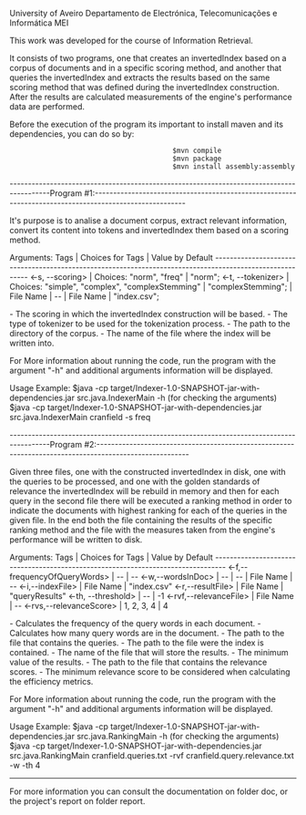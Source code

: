 University of Aveiro
Departamento de Electrónica, Telecomunicações e Informática
MEI

This work was developed for the course of Information Retrieval.

It consists of two programs, one that creates an invertedIndex based on a corpus of documents and in a specific scoring method, and another that queries the invertedIndex and extracts the results based on the same scoring method that was defined during the invertedIndex construction. After the results are calculated measurements of the engine's performance data are performed.

Before the execution of the program its important to install maven and its dependencies, you can do so by:

											$mvn compile
											$mvn package
											$mvn install assembly:assembly


-----------------------------------------------------------------------------------------Program #1:-------------------------------------------------------------------------------------------------------

It's purpose is to analise a document corpus, extract relevant information, convert its content into tokens and invertedIndex them based on a scoring method.

Arguments: 	Tags	     |              Choices for Tags		       |        Value by Default
	   ---------------------------------------------------------------------------------------------------------
	   <-s, --scoring>   | Choices: "norm", "freq"                         | "norm";
	   <-t, --tokenizer> | Choices: "simple", "complex", "complexStemming" | "complexStemming";
	   <corpusDirectory> | File Name				       | --
	   <indexFile>       | File Name				       | "index.csv";	
	

<Scoring> - The scoring in which the invertedIndex construction will be based.
<tokenizer> - The type of tokenizer to be used for the tokenization process.
<corpusDirectory> - The path to the directory of the corpus.
<indexFile> - The name of the file where the index will be written into.

For More information about running the code, run the program with the argument "-h" and additional arguments information will be displayed.

Usage Example: $java -cp target/Indexer-1.0-SNAPSHOT-jar-with-dependencies.jar src.java.IndexerMain -h  (for checking the arguments)
	       $java -cp target/Indexer-1.0-SNAPSHOT-jar-with-dependencies.jar src.java.IndexerMain cranfield -s freq


-----------------------------------------------------------------------------------------Program #2:-------------------------------------------------------------------------------------------------------

Given three files, one with the constructed invertedIndex in disk, one with the queries to be processed, and one with the golden standards of relevance the invertedIndex will be rebuild in memory and then for each query in the second file there will be executed a ranking method in order to indicate the documents with highest ranking for each of the queries in the given file. In the end both the file containing the results of the specific ranking method and the file with the measures taken from the engine's performance will be written to disk.

	
Arguments: 	     Tags		|  Choices for Tags  |		Value by Default
	   ---------------------------------------------------------------------------------
	   <-f,--frequencyOfQueryWords> | --		     | --
	   <-w,--wordsInDoc>		| --	 	     | --
	   <queryFile> 			| File Name	     | --
	   <-i,--indexFile> 		| File Name	     | "index.csv"
	   <-r,--resultFile> 		| File Name	     | "queryResults"
           <-th, --threshold> 		| --		     | -1
	   <-rvf,--relevanceFile> 	| File Name	     | --
	   <-rvs,--relevanceScore>	| 1, 2, 3, 4   	     | 4


<frequencyOfQueryWords> - Calculates the frequency of the query words in each document.
<wordsInDoc> - Calculates how many query words are in the document.
<queryFile> - The path to the file that contains the queries.
<indexFile> - The path to the file were the index is contained.
<resultFile> - The name of the file that will store the results.
<threshold> - The minimum value of the results.
<relevanceFile> - The path to the file that contains the relevance scores.
<relevanceScore> - The minimum relevance score to be considered when calculating the efficiency metrics.

For More information about running the code, run the program with the argument "-h" and additional arguments information will be displayed.

Usage Example: $java -cp target/Indexer-1.0-SNAPSHOT-jar-with-dependencies.jar src.java.RankingMain -h (for checking the arguments)
	       $java -cp target/Indexer-1.0-SNAPSHOT-jar-with-dependencies.jar src.java.RankingMain cranfield.queries.txt -rvf cranfield.query.relevance.txt -w -th 4



----------------------------------------------------------------------------------------------------------------------------------------------------------------------------------------------------------
For more information you can consult the documentation on folder doc, or the project's report on folder report.
